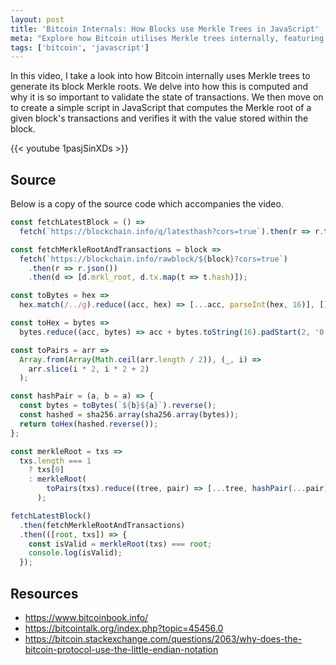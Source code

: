 ```yaml
---
layout: post
title: 'Bitcoin Internals: How Blocks use Merkle Trees in JavaScript'
meta: "Explore how Bitcoin utilises Merkle trees internally, featuring a JavaScript example demonstrating how to compute and verify Merkle roots for a block's transactions."
tags: ['bitcoin', 'javascript']
---
```


In this video, I take a look into how Bitcoin internally uses Merkle trees to generate its block Merkle roots.
We delve into how this is computed and why it is so important to validate the state of transactions.
We then move on to create a simple script in JavaScript that computes the Merkle root of a given block's transactions and verifies it with the value stored within the block.

{{< youtube 1pasjSinXDs >}}

## Source

Below is a copy of the source code which accompanies the video.

```js
const fetchLatestBlock = () =>
  fetch(`https://blockchain.info/q/latesthash?cors=true`).then(r => r.text());

const fetchMerkleRootAndTransactions = block =>
  fetch(`https://blockchain.info/rawblock/${block}?cors=true`)
    .then(r => r.json())
    .then(d => [d.mrkl_root, d.tx.map(t => t.hash)]);

const toBytes = hex =>
  hex.match(/../g).reduce((acc, hex) => [...acc, parseInt(hex, 16)], []);

const toHex = bytes =>
  bytes.reduce((acc, bytes) => acc + bytes.toString(16).padStart(2, '0'), '');

const toPairs = arr =>
  Array.from(Array(Math.ceil(arr.length / 2)), (_, i) =>
    arr.slice(i * 2, i * 2 + 2)
  );

const hashPair = (a, b = a) => {
  const bytes = toBytes(`${b}${a}`).reverse();
  const hashed = sha256.array(sha256.array(bytes));
  return toHex(hashed.reverse());
};

const merkleRoot = txs =>
  txs.length === 1
    ? txs[0]
    : merkleRoot(
        toPairs(txs).reduce((tree, pair) => [...tree, hashPair(...pair)], [])
      );

fetchLatestBlock()
  .then(fetchMerkleRootAndTransactions)
  .then(([root, txs]) => {
    const isValid = merkleRoot(txs) === root;
    console.log(isValid);
  });
```

## Resources

- https://www.bitcoinbook.info/
- https://bitcointalk.org/index.php?topic=45456.0
- https://bitcoin.stackexchange.com/questions/2063/why-does-the-bitcoin-protocol-use-the-little-endian-notation
